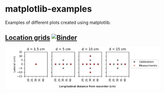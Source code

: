 # matplotlib-examples
Examples of different plots created using matplotlib. 

## [Location grids](https://github.com/edithvillegas/matplotlib-examples/blob/main/notebooks/location_grids.ipynb) [![Binder](https://mybinder.org/badge_logo.svg)](https://mybinder.org/v2/gh/edithvillegas/matplotlib-examples/HEAD?filepath=%2Fnotebooks%2Flocation_grids.ipynb)
![Location Grid plot](https://github.com/edithvillegas/matplotlib-examples/raw/main/images/location_grid.png)
